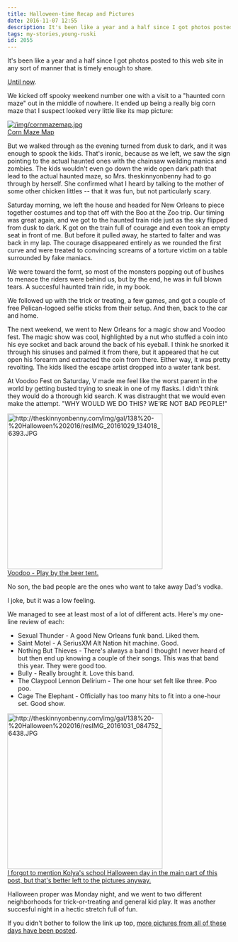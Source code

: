 ```yaml
---
title: Halloween-time Recap and Pictures
date: 2016-11-07 12:55
description: It's been like a year and a half since I got photos posted to this web site in any sort of manner that is timely enough to share.  Until now.  We kicked off spooky weekend number one with a visit to a "haunted corn maze" out in the middle of nowhere.  It ended up being a really big corn maze that I suspect looked very little like its map picture:
tags: my-stories,young-ruski
id: 2055
---
```

It's been like a year and a half since I got photos posted to this web site in any sort of manner that is timely enough to share.  

<a href="https://dynamic.theskinnyonbenny.com/gal/138">Until now</a>.

We kicked off spooky weekend number one with a visit to a "haunted corn maze" out in the middle of nowhere.  It ended up being a really big corn maze that I suspect looked very little like its map picture:

<a class="lightview centered" href="/img/cornmazemap.jpg" data-lightview-caption="Corn Maze Map" data-lightview-group="group1"><img src="/img/cornmazemap.jpg" alt="/img/cornmazemap.jpg"><br><span class="caption">Corn Maze Map</span></a>

But we walked through as the evening turned from dusk to dark, and it was enough to spook the kids.  That's ironic, because as we left, we saw the sign pointing to the actual haunted ones with the chainsaw weilding manics and zombies.  The kids wouldn't even go down the wide open dark path that lead to the actual haunted maze, so Mrs. theskinnyonbenny had to go through by herself.  She confirmed what I heard by talking to the mother of some other chicken littles -- that it was fun, but not particularly scary.

Saturday morning, we left the house and headed for New Orleans to piece together costumes and top that off with the Boo at the Zoo trip.  Our timing was great again, and we got to the haunted train ride just as the sky flipped from dusk to dark.  K got on the train full of courage and even took an empty seat in front of me.  But before it pulled away, he started to falter and was back in my lap.  The courage disappeared entirely as we rounded the first curve and were treated to convincing screams of a torture victim on a table surrounded by fake maniacs.

We were toward the fornt, so most of the monsters popping out of bushes to menace the riders were behind us, but by the end, he was in full blown tears.  A succesful haunted train ride, in my book.

We followed up with the trick or treating, a few games, and got a couple of free Pelican-logoed selfie sticks from their setup.  And then, back to the car and home.

The next weekend, we went to New Orleans for a magic show and Voodoo fest.  The magic show was cool, highlighted by a nut who stuffed a coin into his eye socket and back around the back of his eyeball.  I think he snorked it through his sinuses and palmed it from there, but it appeared that he cut open his forearm and extracted the coin from there.  Either way, it was pretty revolting.  The kids liked the escape artist dropped into a water tank best.

At Voodoo Fest on Saturday, V made me feel like the worst parent in the world by getting busted trying to sneak in one of my flasks.  I didn't think they would do a thorough kid search.  K was distraught that we would even make the attempt.  "WHY WOULD WE DO THIS?  WE'RE NOT BAD PEOPLE!"

<a class="lightview alignright" href="http://theskinnyonbenny.com/img/gal/138%20-%20Halloween%202016/resIMG_20161029_134018_6393.JPG" data-lightview-caption="Voodoo - Play by the beer tent." data-lightview-group="group1"><img src="http://theskinnyonbenny.com/img/gal/138%20-%20Halloween%202016/resIMG_20161029_134018_6393.JPG" alt="http://theskinnyonbenny.com/img/gal/138%20-%20Halloween%202016/resIMG_20161029_134018_6393.JPG" width="350px"><br><span class="caption alignleft">Voodoo - Play by the beer tent.</span></a>

No son, the bad people are the ones who want to take away Dad's vodka.

I joke, but it was a low feeling.

We managed to see at least most of a lot of different acts.  Here's my one-line review of each:

<ul><li>Sexual Thunder - A good New Orleans funk band.  Liked them.</li>
<li>Saint Motel - A SeriusXM Alt Nation hit machine.  Good.</li>
<li>Nothing But Thieves - There's always a band I thought I never heard of but then end up knowing a couple of their songs.  This was that band this year.  They were good too.</li>
<li>Bully - Really brought it.  Love this band.</li>
<li>The Claypool Lennon Delirium - The one hour set felt like three.  Poo poo.</li>
<li>Cage The Elephant - Officially has too many hits to fit into a one-hour set.  Good show.</li></ul>

<a class="lightview alignright" href="http://theskinnyonbenny.com/img/gal/138%20-%20Halloween%202016/resIMG_20161031_084752_6438.JPG" data-lightview-caption="I forgot to mention Kolya's school Halloween day in the main part of this post, but that's better left to the pictures anyway." data-lightview-group="group1" style="width:350px;"><img src="http://theskinnyonbenny.com/img/gal/138%20-%20Halloween%202016/resIMG_20161031_084752_6438.JPG" alt="http://theskinnyonbenny.com/img/gal/138%20-%20Halloween%202016/resIMG_20161031_084752_6438.JPG" width="350px"><br><span class="caption alignleft">I forgot to mention Kolya's school Halloween day in the main part of this post, but that's better left to the pictures anyway.</span></a>

Halloween proper was Monday night, and we went to two different neighborhoods for trick-or-treating and general kid play.  It was another succesful night in a hectic stretch full of fun.

If you didn't bother to follow the link up top, <a href="http://theskinnyonbenny.com/pg4.php?spgmGal=138%20-%20Halloween%202016">more pictures from all of these days have been posted</a>.